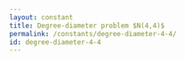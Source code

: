 ```yaml
---
layout: constant
title: Degree-diameter problem $N(4,4)$
permalink: /constants/degree-diameter-4-4/
id: degree-diameter-4-4
---
```

